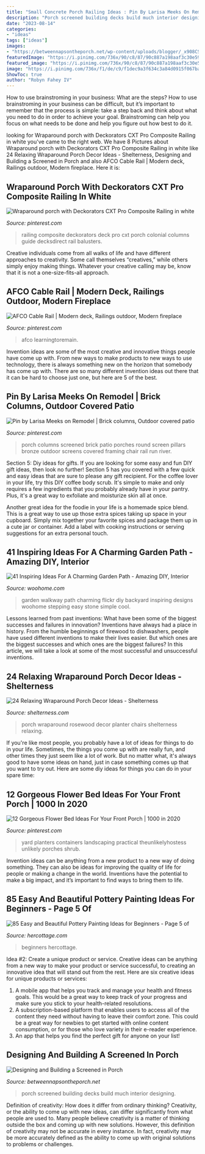 ```yaml
---
title: "Small Concrete Porch Railing Ideas : Pin By Larisa Meeks On Remodel"
description: "Porch screened building decks build much interior designing"
date: "2023-08-14"
categories:
- "ideas"
tags: ["ideas"]
images:
- "https://betweennapsontheporch.net/wp-content/uploads/blogger/_x908CSKJhI4/ShiW4tDsf8I/AAAAAAAAHnA/6jb87UKbelE/s1600/Additional%2B015.JPG"
featuredImage: "https://i.pinimg.com/736x/90/c8/87/90c887a198aaf3c30e59146ba5e6cfc5.jpg"
featured_image: "https://i.pinimg.com/736x/90/c8/87/90c887a198aaf3c30e59146ba5e6cfc5.jpg"
image: "https://i.pinimg.com/736x/f1/de/c9/f1dec9a3f634c3a84d0915f067baab43.jpg"
ShowToc: true
author: "Robyn Fahey IV"
---
```



How to use brainstroming in your business: What are the steps?
How to use brainstroming in your business can be difficult, but it’s important to remember that the process is simple: take a step back and think about what you need to do in order to achieve your goal. Brainstroming can help you focus on what needs to be done and help you figure out how best to do it.

	

		
looking for Wraparound porch with Deckorators CXT Pro Composite Railing in white you've came to the right web. We have 8 Pictures about Wraparound porch with Deckorators CXT Pro Composite Railing in white like 24 Relaxing Wraparound Porch Decor Ideas - Shelterness, Designing and Building a Screened in Porch and also AFCO Cable Rail | Modern deck, Railings outdoor, Modern fireplace. Here it is:
		
    
## Wraparound Porch With Deckorators CXT Pro Composite Railing In White

<img loading=lazy src="https://i.pinimg.com/736x/90/c8/87/90c887a198aaf3c30e59146ba5e6cfc5.jpg" onerror="this.onerror=null;this.src='https://tse3.mm.bing.net/th?id=OIP.DkM7f07QjeRyEh4D6MyKqAHaEK&amp;pid=15.1';" alt="Wraparound porch with Deckorators CXT Pro Composite Railing in white">

_Source: pinterest.com_

>railing composite deckorators deck pro cxt porch colonial columns guide decksdirect rail balusters. 

	

Creative individuals come from all walks of life and have different approaches to creativity. Some call themselves “creatives,” while others simply enjoy making things. Whatever your creative calling may be, know that it is not a one-size-fits-all approach.

    
## AFCO Cable Rail | Modern Deck, Railings Outdoor, Modern Fireplace

<img loading=lazy src="https://i.pinimg.com/736x/f1/de/c9/f1dec9a3f634c3a84d0915f067baab43.jpg" onerror="this.onerror=null;this.src='https://tse4.mm.bing.net/th?id=OIP.A-H1EJkrVkTv4udGcO19pwHaEK&amp;pid=15.1';" alt="AFCO Cable Rail | Modern deck, Railings outdoor, Modern fireplace">

_Source: pinterest.com_

>afco learningtoremain. 

	

Invention ideas are some of the most creative and innovative things people have come up with. From new ways to make products to new ways to use technology, there is always something new on the horizon that somebody has come up with. There are so many different invention ideas out there that it can be hard to choose just one, but here are 5 of the best.

    
## Pin By Larisa Meeks On Remodel | Brick Columns, Outdoor Covered Patio

<img loading=lazy src="https://i.pinimg.com/736x/e1/da/4c/e1da4cded5b3f0aaf969dade435ef68f--porch-ideas-patio-ideas.jpg" onerror="this.onerror=null;this.src='https://tse4.mm.bing.net/th?id=OIP.0zz6gJAyGaW4UQQ778fV_QAAAA&amp;pid=15.1';" alt="Pin by Larisa Meeks on Remodel | Brick columns, Outdoor covered patio">

_Source: pinterest.com_

>porch columns screened brick patio porches round screen pillars bronze outdoor screens covered framing chair rail run river. 

	

Section 5: Diy ideas for gifts.
If you are looking for some easy and fun DIY gift ideas, then look no further! Section 5 has you covered with a few quick and easy ideas that are sure to please any gift recipient.
For the coffee lover in your life, try this DIY coffee body scrub. It's simple to make and only requires a few ingredients that you probably already have in your pantry. Plus, it's a great way to exfoliate and moisturize skin all at once.

Another great idea for the foodie in your life is a homemade spice blend. This is a great way to use up those extra spices taking up space in your cupboard. Simply mix together your favorite spices and package them up in a cute jar or container. Add a label with cooking instructions or serving suggestions for an extra personal touch.

    
## 41 Inspiring Ideas For A Charming Garden Path - Amazing DIY, Interior

<img loading=lazy src="http://www.woohome.com/wp-content/uploads/2014/07/garden-walkway-ideas-9.jpg" onerror="this.onerror=null;this.src='https://tse4.mm.bing.net/th?id=OIP.B-g5ueH82Tn7y8fJApZJHgHaJ4&amp;pid=15.1';" alt="41 Inspiring Ideas For A Charming Garden Path - Amazing DIY, Interior">

_Source: woohome.com_

>garden walkway path charming flickr diy backyard inspiring designs woohome stepping easy stone simple cool. 

	

Lessons learned from past inventions: What have been some of the biggest successes and failures in innovation?
Inventions have always had a place in history. From the humble beginnings of firewood to dishwashers, people have used different inventions to make their lives easier. But which ones are the biggest successes and which ones are the biggest failures? In this article, we will take a look at some of the most successful and unsuccessful inventions.

    
## 24 Relaxing Wraparound Porch Decor Ideas - Shelterness

<img loading=lazy src="https://i.shelterness.com/2016/08/07-rosewood-wraparound-porch-with-chairs-and-a-large-planter.jpg" onerror="this.onerror=null;this.src='https://tse4.mm.bing.net/th?id=OIP._mR0OUx5VZ2cv4qIGeTNnAHaLH&amp;pid=15.1';" alt="24 Relaxing Wraparound Porch Decor Ideas - Shelterness">

_Source: shelterness.com_

>porch wraparound rosewood decor planter chairs shelterness relaxing. 

	

If you're like most people, you probably have a lot of ideas for things to do in your life. Sometimes, the things you come up with are really fun, and other times they just seem like a lot of work. But no matter what, it's always good to have some ideas on hand, just in case something comes up that you want to try out. Here are some diy ideas for things you can do in your spare time: 

    
## 12 Gorgeous Flower Bed Ideas For Your Front Porch | 1000 In 2020

<img loading=lazy src="https://i.pinimg.com/736x/51/20/3b/51203b5e8cc2a39737444575e59a52fa.jpg" onerror="this.onerror=null;this.src='https://tse4.mm.bing.net/th?id=OIP.6spreHHEyqA5mZx984AL-QHaLH&amp;pid=15.1';" alt="12 Gorgeous Flower Bed Ideas For Your Front Porch | 1000 in 2020">

_Source: pinterest.com_

>yard planters containers landscaping practical theunlikelyhostess unlikely porches shrub. 

	

Invention ideas can be anything from a new product to a new way of doing something. They can also be ideas for improving the quality of life for people or making a change in the world. Inventions have the potential to make a big impact, and it’s important to find ways to bring them to life.

    
## 85 Easy And Beautiful Pottery Painting Ideas For Beginners - Page 5 Of

<img loading=lazy src="https://www.hercottage.com/wp-content/uploads/2019/07/Easy-and-Beautiful-Pottery-Painting-Ideas-for-Beginners-82.png" onerror="this.onerror=null;this.src='https://tse2.mm.bing.net/th?id=OIP.ytShqoK3k_ByCMNZzHiEPwHaJ4&amp;pid=15.1';" alt="85 Easy and Beautiful Pottery Painting Ideas for Beginners - Page 5 of">

_Source: hercottage.com_

>beginners hercottage. 

	

Idea #2: Create a unique product or service.
Creative ideas can be anything from a new way to make your product or service successful, to creating an innovative idea that will stand out from the rest. Here are six creative ideas for unique products or services: 
1. A mobile app that helps you track and manage your health and fitness goals. This would be a great way to keep track of your progress and make sure you stick to your health-related resolutions. 
2. A subscription-based platform that enables users to access all of the content they need without having to leave their comfort zone. This could be a great way for newbies to get started with online content consumption, or for those who love variety in their e-reader experience. 
3. An app that helps you find the perfect gift for anyone on your list!

    
## Designing And Building A Screened In Porch

<img loading=lazy src="https://betweennapsontheporch.net/wp-content/uploads/blogger/_x908CSKJhI4/ShiW4tDsf8I/AAAAAAAAHnA/6jb87UKbelE/s1600/Additional%2B015.JPG" onerror="this.onerror=null;this.src='https://tse1.mm.bing.net/th?id=OIP.WiQpFVPJxr2zKI8qB659mwHaFj&amp;pid=15.1';" alt="Designing and Building a Screened in Porch">

_Source: betweennapsontheporch.net_

>porch screened building decks build much interior designing. 

	

Definition of creativity: How does it differ from ordinary thinking?
Creativity, or the ability to come up with new ideas, can differ significantly from what people are used to. Many people believe creativity is a matter of thinking outside the box and coming up with new solutions. However, this definition of creativity may not be accurate in every instance. In fact, creativity may be more accurately defined as the ability to come up with original solutions to problems or challenges.

